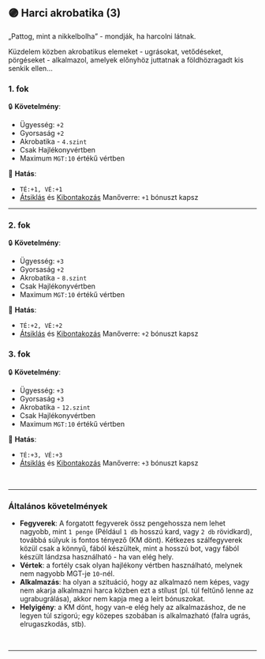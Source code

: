 ## 🟣 Harci akrobatika (3)

„Pattog, mint a nikkelbolha” - mondják, ha harcolni látnak.

Küzdelem közben akrobatikus elemeket - ugrásokat, vetődéseket, pörgéseket - alkalmazol, amelyek előnyhöz juttatnak a földhözragadt kis senkik ellen...

### 1. fok

🔒 **Követelmény**:
- Ügyesség: `+2`
- Gyorsaság `+2`
- Akrobatika - `4.szint`
- Csak Hajlékonyvértben
- Maximum `MGT:10` értékű vértben

🌟 **Hatás**:
- `TÉ:+1, VÉ:+1`
- [Átsiklás](../066_05_altalanos_manoverek.md#átsiklás) és [Kibontakozás](../066_05_altalanos_manoverek.md#kibontakozás) Manőverre: `+1` bónuszt kapsz

---
### 2. fok

🔒 **Követelmény**:
- Ügyesség: `+3`
- Gyorsaság `+2`
- Akrobatika - `8.szint`
 - Csak Hajlékonyvértben
- Maximum `MGT:10` értékű vértben

🌟 **Hatás**:
- `TÉ:+2, VÉ:+2`
- [Átsiklás](../066_05_altalanos_manoverek.md#átsiklás) és [Kibontakozás](../066_05_altalanos_manoverek.md#kibontakozás) Manőverre: `+2` bónuszt kapsz

### 3. fok

🔒 **Követelmény**:
- Ügyesség: `+3`
- Gyorsaság `+3`
- Akrobatika - `12.szint`
- Csak Hajlékonyvértben
- Maximum `MGT:10` értékű vértben

🌟 **Hatás**:
- `TÉ:+3, VÉ:+3`
- [Átsiklás](../066_05_altalanos_manoverek.md#átsiklás) és [Kibontakozás](../066_05_altalanos_manoverek.md#kibontakozás) Manőverre: `+3` bónuszt kapsz
 
<br />

---
### Általános követelmények

- **Fegyverek**: A forgatott fegyverek össz pengehossza nem lehet nagyobb, mint `1 penge` (Például `1 db` hosszú kard, vagy `2 db` rövidkard), továbbá súlyuk is fontos tényező (KM dönt). Kétkezes szálfegyverek közül csak a könnyű, fából készültek, mint a hosszú bot, vagy fából készült lándzsa használható - ha van elég hely.
- **Vértek**: a fortély csak olyan hajlékony vértben használható, melynek nem nagyobb MGT-je `10`-nél.
- **Alkalmazás**: ha olyan a szituáció, hogy az alkalmazó nem képes, vagy nem akarja alkalmazni harca közben ezt a stílust (pl. túl feltűnő lenne az ugrabugrálása), akkor nem kapja meg a leírt bónuszokat.
- **Helyigény**: a KM dönt, hogy van-e elég hely az alkalmazáshoz, de ne legyen túl szigorú; egy közepes szobában is alkalmazható (falra ugrás, elrugaszkodás, stb).

<br />

---
